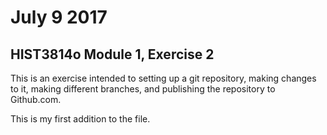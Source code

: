 # July 9 2017
## HIST3814o Module 1, Exercise 2
This is an exercise intended to setting up a git repository, making changes to it, making different branches, and publishing the repository to Github.com.

This is my first addition to the file.
